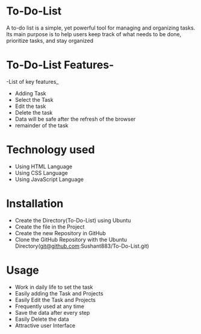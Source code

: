 # To-Do-List
A to-do list is a simple, yet powerful tool for managing and organizing tasks. Its main purpose is to help users keep track of what needs to be done, prioritize tasks, and stay organized

# To-Do-List Features-
-List of key features_
* Adding Task
* Select the Task
* Edit the task
* Delete the task
* Data will be safe after the refresh of the browser
* remainder of the task

# Technology used
* Using HTML Language
* Using CSS Language
* Using JavaScript Language

# Installation
* Create the Directory(To-Do-List) using Ubuntu
* Create the file in the Project
* Create the new Repository in GitHub
* Clone the GitHub Repository with the Ubuntu Directory(git@github.com:Sushant883/To-Do-List.git)


# Usage
* Work in daily life to set the task
* Easily adding the Task and Projects
* Easily Edit the Task and Projects
* Frequently used at any time
* Save the data after every step
* Easily Delete the data
* Attractive user Interface

